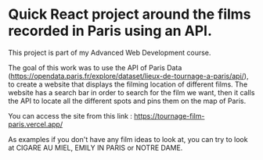 # Quick React project around the films recorded in Paris using an API.

This project is part of my Advanced Web Development course. 

The goal of this work was to use the API of Paris Data (https://opendata.paris.fr/explore/dataset/lieux-de-tournage-a-paris/api/), to create a website that displays the filming location of different films. The website has a search bar in order to search for the film we want, then it calls the API to locate all the different spots and pins them on the map of Paris.

You can access the site from this link : https://tournage-film-paris.vercel.app/

As examples if you don't have any film ideas to look at, you can try to look at CIGARE AU MIEL, EMILY IN PARIS or NOTRE DAME.


